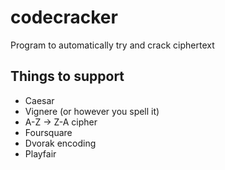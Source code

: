 codecracker
===========

Program to automatically try and crack ciphertext

## Things to support
- Caesar
- Vignere (or however you spell it)
- A-Z -> Z-A cipher
- Foursquare
- Dvorak encoding
- Playfair
